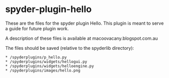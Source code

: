 spyder-plugin-hello
===================

These are the files for the spyder plugin Hello. This plugin is meant to serve a guide for future plugin work.

A description of these files is available at macoovacany.blogspot.com.au 

The files should be saved (relative to the spyderlib directory):

    * /spyderplugins/p_hello.py
    * /spyderplugins/widgets/hellogui.py
    * /spyderplugins/widgets/helloengine.py
    * /spyderplugins/images/hello.png

